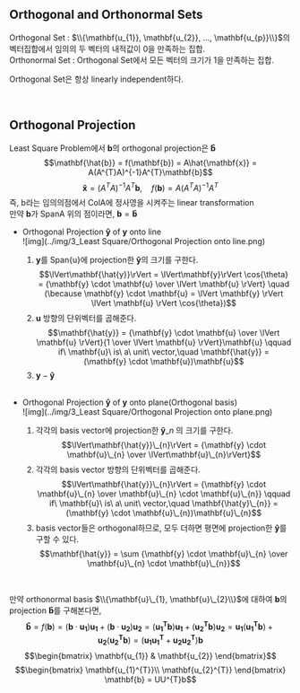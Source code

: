 ## Orthogonal and Orthonormal Sets

Orthogonal Set : $\\{\mathbf{u_{1}}, \mathbf{u_{2}}, ..., \mathbf{u_{p}}\\}$의 벡터집합에서 임의의 두 벡터의 내적값이 0을 만족하는 집합.   
Orthonormal Set : Orthogonal Set에서 모든 벡터의 크기가 1을 만족하는 집합.

Orthogonal Set은 항상 linearly independent하다.

</br>

## Orthogonal Projection

Least Square Problem에서 $\mathbf{b}$의 orthogonal projection은 $\mathbf{\hat{b}}$
$$\mathbf{\hat{b}} = f(\mathbf{b}) = A\hat{\mathbf{x}} = A(A^{T}A)^{-1}A^{T}\mathbf{b}$$
$$\mathbf{\hat{x}} = (A^{T}A)^{-1}A^{T}\mathbf{b}, \quad f(\mathbf{b}) = A(A^{T}A)^{-1}A^{T}$$
즉, b라는 임의의점에서 ColA에 정사영을 시켜주는 linear transformation   
만약 $\mathbf{b}$가 SpanA 위의 점이라면, $\mathbf{b} = \mathbf{\hat{b}}$

- Orthogonal Projection $\mathbf{\hat{y}}$ of $\mathbf{y}$ onto line   
![img](../img/3_Least Square/Orthogonal Projection onto line.png)
  1. $\mathbf{y}$를 Span{u}에 projection한 $\mathbf{\hat{y}}$의 크기를 구한다.
  $$\lVert\mathbf{\hat{y}}\rVert = \lVert\mathbf{y}\rVert \cos{\theta} = {\mathbf{y} \cdot \mathbf{u} \over \lVert \mathbf{u} \rVert} \quad (\because \mathbf{y} \cdot \mathbf{u} = \lVert \mathbf{y} \rVert \lVert \mathbf{u} \rVert \cos{\theta})$$
  2. $\mathbf{u}$ 방향의 단위벡터를 곱해준다.
  $$\mathbf{\hat{y}} = {\mathbf{y} \cdot \mathbf{u} \over \lVert \mathbf{u} \rVert}{1 \over \lVert \mathbf{u} \rVert}\mathbf{u} \qquad if\ \mathbf{u}\ is\ a\ unit\ vector,\quad \mathbf{\hat{y}} = (\mathbf{y} \cdot \mathbf{u})\mathbf{u}$$
  3. $\mathbf{y} - \mathbf{\hat{y}}$
  
  </br>
  
- Orthogonal Projection $\mathbf{\hat{y}}$ of $\mathbf{y}$ onto plane(Orthogonal basis)   
![img](../img/3_Least Square/Orthogonal Projection onto plane.png)
  1. 각각의 basis vector에 projection한 $\mathbf{\hat{y}}\_{n}$ 의 크기를 구한다.
  $$\lVert\mathbf{\hat{y}}\_{n}\rVert = {\mathbf{y} \cdot \mathbf{u}\_{n} \over \lVert\mathbf{u}\_{n}\rVert}$$
  2. 각각의 basis vector 방향의 단위벡터를 곱해준다.
  $$\lVert\mathbf{\hat{y}}\_{n}\rVert = {\mathbf{y} \cdot \mathbf{u}\_{n} \over \mathbf{u}\_{n} \cdot \mathbf{u}\_{n}} \qquad if\ \mathbf{u}\ is\ a\ unit\ vector,\quad \mathbf{\hat{y}\_{n}} = (\mathbf{y} \cdot \mathbf{u}\_{n})\mathbf{u}\_{n}$$
  3. basis vector들은 orthogonal하므로, 모두 더하면 평면에 projection한 $\mathbf{\hat{y}}$를 구할 수 있다. 
  $$\mathbf{\hat{y}} = \sum {\mathbf{y} \cdot \mathbf{u}\_{n} \over \mathbf{u}\_{n} \cdot \mathbf{u}\_{n}}$$

</br>

만약 orthonormal basis $\\{\mathbf{u}\_{1}, \mathbf{u}\_{2}\\}$에 대하여 $\mathbf{b}$의 projection $\mathbf{\hat{b}}$를 구해본다면,   
$$\mathbf{\hat{b}} = f(\mathbf{b}) = (\mathbf{b} \cdot \mathbf{u_{1}})\mathbf{u_{1}} + (\mathbf{b} \cdot \mathbf{u_{2}})\mathbf{u_{2}} = (\mathbf{u_{1}^{T}}\mathbf{b})\mathbf{u_{1}} + (\mathbf{u_{2}^{T}}\mathbf{b})\mathbf{u_{2}} = \mathbf{u_{1}}(\mathbf{u_{1}^{T}}\mathbf{b}) + \mathbf{u_{2}}(\mathbf{u_{2}^{T}}\mathbf{b}) = (\mathbf{u_{1}}\mathbf{u_{1}^{T}} + \mathbf{u_{2}}\mathbf{u_{2}^{T}})\mathbf{b}$$
$$\begin{bmatrix}
\mathbf{u_{1}} & \mathbf{u_{2}}
\end{bmatrix}$$ 
$$\begin{bmatrix}
\mathbf{u_{1}^{T}}\\
\mathbf{u_{2}^{T}}
\end{bmatrix} \mathbf{b} = UU^{T}b$$
